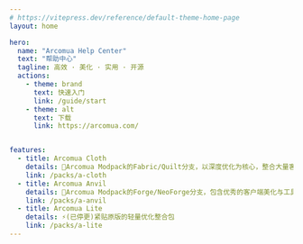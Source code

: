 ```yaml
---
# https://vitepress.dev/reference/default-theme-home-page
layout: home

hero:
  name: "Arcomua Help Center"
  text: "帮助中心"
  tagline: 高效 · 美化 · 实用 · 开源
  actions:
    - theme: brand
      text: 快速入门
      link: /guide/start
    - theme: alt
      text: 下载
      link: https://arcomua.com/


features:
  - title: Arcomua Cloth
    details: 🧣Arcomua Modpack的Fabric/Quilt分支，以深度优化为核心，整合大量客户端美化与工具类模组。
    link: /packs/a-cloth
  - title: Arcomua Anvil
    details: 🔨Arcomua Modpack的Forge/NeoForge分支，包含优秀的客户端美化与工具模组整合。
    link: /packs/a-anvil
  - title: Arcomua Lite
    details: ⚡(已停更)紧贴原版的轻量优化整合包
    link: /packs/a-lite
---
```


